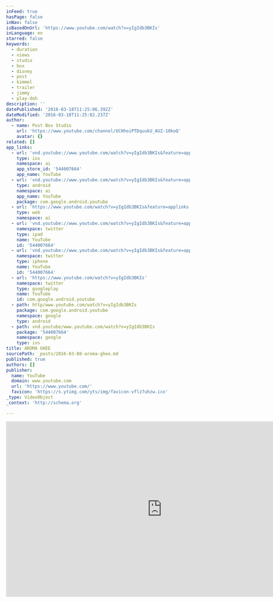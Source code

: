 ```yaml
---
inFeed: true
hasPage: false
inNav: false
isBasedOnUrl: 'https://www.youtube.com/watch?v=yIgIdb3BKIs'
inLanguage: en
starred: false
keywords:
  - duration
  - views
  - studio
  - box
  - disney
  - post
  - kimmel
  - trailer
  - jimmy
  - play-doh
description: ''
datePublished: '2016-03-18T11:25:06.392Z'
dateModified: '2016-03-18T11:25:02.237Z'
author:
  - name: Post Box Studio
    url: 'https://www.youtube.com/channel/UCHhoiPTDquukU_AUZ-10koQ'
    avatar: {}
related: []
app_links:
  - url: 'vnd.youtube://www.youtube.com/watch?v=yIgIdb3BKIs&feature=applinks'
    type: ios
    namespace: ai
    app_store_id: '544007664'
    app_name: YouTube
  - url: 'vnd.youtube://www.youtube.com/watch?v=yIgIdb3BKIs&feature=applinks'
    type: android
    namespace: ai
    app_name: YouTube
    package: com.google.android.youtube
  - url: 'https://www.youtube.com/watch?v=yIgIdb3BKIs&feature=applinks'
    type: web
    namespace: ai
  - url: 'vnd.youtube://www.youtube.com/watch?v=yIgIdb3BKIs&feature=applinks'
    namespace: twitter
    type: ipad
    name: YouTube
    id: '544007664'
  - url: 'vnd.youtube://www.youtube.com/watch?v=yIgIdb3BKIs&feature=applinks'
    namespace: twitter
    type: iphone
    name: YouTube
    id: '544007664'
  - url: 'https://www.youtube.com/watch?v=yIgIdb3BKIs'
    namespace: twitter
    type: googleplay
    name: YouTube
    id: com.google.android.youtube
  - path: http/www.youtube.com/watch?v=yIgIdb3BKIs
    package: com.google.android.youtube
    namespace: google
    type: android
  - path: vnd.youtube/www.youtube.com/watch?v=yIgIdb3BKIs
    package: '544007664'
    namespace: google
    type: ios
title: AROMA GHEE
sourcePath: _posts/2016-03-08-aroma-ghee.md
published: true
authors: []
publisher:
  name: YouTube
  domain: www.youtube.com
  url: 'https://www.youtube.com/'
  favicon: 'https://s.ytimg.com/yts/img/favicon-vflz7uhzw.ico'
_type: VideoObject
_context: 'http://schema.org'

---
```

<iframe src="https://cdn.embedly.com/widgets/media.html?src=https%3A%2F%2Fwww.youtube.com%2Fembed%2FyIgIdb3BKIs%3Ffeature%3Doembed&amp;url=https%3A%2F%2Fwww.youtube.com%2Fwatch%3Fv%3DyIgIdb3BKIs&amp;image=https%3A%2F%2Fi.ytimg.com%2Fvi%2FyIgIdb3BKIs%2Fhqdefault.jpg&amp;key=b7d04c9b404c499eba89ee7072e1c4f7&amp;type=text%2Fhtml&amp;schema=youtube" width="854" height="480" scrolling="no" frameborder="0" allowfullscreen="allowfullscreen" style=""></iframe>